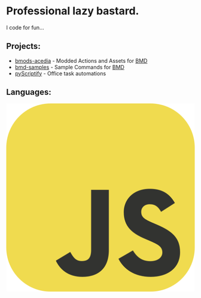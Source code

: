 # Professional lazy bastard.
I code for fun...

## Projects:
- [bmods-acedia](https://github.com/slothyace/bmods-acedia) - Modded Actions and Assets for [BMD](https://store.steampowered.com/app/2592170/Bot_Maker_For_Discord/)
- [bmd-samples](https://github.com/slothyace/bmd-samples) - Sample Commands for [BMD](https://store.steampowered.com/app/2592170/Bot_Maker_For_Discord/)
- [pyScriptify](https://github.com/slothyace/pyScriptify) - Office task automations

## Languages:
![JavaScript](https://github.com/slothyace/slothyace/blob/main/icons/JavaScript.svg)